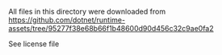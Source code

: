 All files in this directory were downloaded from
https://github.com/dotnet/runtime-assets/tree/95277f38e68b66f1b48600d90d456c32c9ae0fa2

See license file
